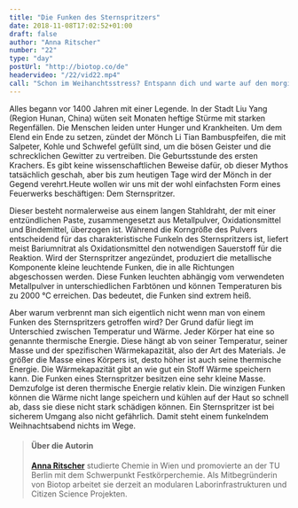```yaml
---
title: "Die Funken des Sternspritzers"
date: 2018-11-08T17:02:52+01:00
draft: false
author: "Anna Ritscher"
number: "22"
type: "day"
postUrl: "http://biotop.co/de"
headervideo: "/22/vid22.mp4"
call: "Schon im Weihanchtsstress? Entspann dich und warte auf den morgigen Beitrag."
---
```

Alles begann vor 1400 Jahren mit einer Legende. In der Stadt Liu Yang (Region Hunan, China) wüten seit Monaten heftige Stürme mit starken Regenfällen. Die Menschen leiden unter Hunger und Krankheiten. Um dem Elend ein Ende zu setzen, zündet der Mönch Li Tian Bambuspfeifen, die mit Salpeter, Kohle und Schwefel gefüllt sind, um die bösen Geister und die schrecklichen Gewitter zu vertreiben. Die Geburtsstunde des ersten Krachers. Es gibt keine wissenschaftlichen Beweise dafür, ob dieser Mythos tatsächlich geschah, aber bis zum heutigen Tage wird der Mönch in der Gegend verehrt.Heute wollen wir uns mit der wohl einfachsten Form eines Feuerwerks beschäftigen: Dem Sternspritzer.

Dieser besteht normalerweise aus einem langen Stahldraht, der mit einer entzündlichen Paste, zusammengesetzt aus Metallpulver, Oxidationsmittel und Bindemittel, überzogen ist. Während die Korngröße des Pulvers entscheidend für das charakteristische Funkeln des Sternspritzers ist, liefert meist Bariumnitrat als Oxidationsmittel den notwendigen Sauerstoff für die Reaktion. Wird der Sternspritzer angezündet, produziert die metallische Komponente kleine leuchtende Funken, die in alle Richtungen abgeschossen werden. Diese Funken leuchten abhängig vom verwendeten Metallpulver in unterschiedlichen Farbtönen und können Temperaturen bis zu 2000 °C erreichen. Das bedeutet, die Funken sind extrem heiß.

Aber warum verbrennt man sich eigentlich nicht wenn man von einem Funken des Sternspritzers getroffen wird? Der Grund dafür liegt im Unterschied zwischen Temperatur und Wärme. Jeder Körper hat eine so genannte thermische Energie. Diese hängt ab von seiner Temperatur, seiner Masse und der spezifischen Wärmekapazität, also der Art des Materials. Je größer die Masse eines Körpers ist, desto höher ist auch seine thermische Energie. Die Wärmekapazität gibt an wie gut ein Stoff Wärme speichern kann. Die Funken eines Sternspritzer besitzen eine sehr kleine Masse. Demzufolge ist deren thermische Energie relativ klein. Die winzigen Funken können die Wärme nicht lange speichern und kühlen auf der Haut so schnell ab, dass sie diese nicht stark schädigen können. Ein Sternspritzer ist bei sicherem Umgang also nicht gefährlich. Damit steht einem funkelndem Weihnachtsabend nichts im Wege.

> #### Über die Autorin
> **[Anna Ritscher](http://biotop.co/en/person/anna-ritscher/)** studierte Chemie in Wien und promovierte an der TU Berlin mit dem Schwerpunkt Festkörperchemie. Als Mitbegründerin von Biotop arbeitet sie derzeit an modularen Laborinfrastrukturen und Citizen Science Projekten.

<!--more-->
